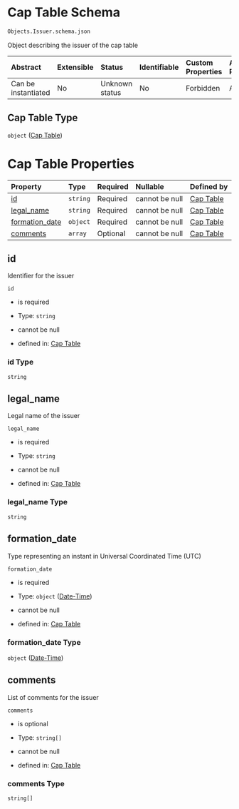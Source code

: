 # Cap Table Schema

```txt
Objects.Issuer.schema.json
```

Object describing the issuer of the cap table

| Abstract            | Extensible | Status         | Identifiable | Custom Properties | Additional Properties | Access Restrictions | Defined In                                                                 |
| :------------------ | :--------- | :------------- | :----------- | :---------------- | :-------------------- | :------------------ | :------------------------------------------------------------------------- |
| Can be instantiated | No         | Unknown status | No           | Forbidden         | Allowed               | none                | [Issuer.schema.json](../objects/Issuer.schema.json "open original schema") |

## Cap Table Type

`object` ([Cap Table](issuer.md))

# Cap Table Properties

| Property                          | Type     | Required | Nullable       | Defined by                                                                                          |
| :-------------------------------- | :------- | :------- | :------------- | :-------------------------------------------------------------------------------------------------- |
| [id](#id)                         | `string` | Required | cannot be null | [Cap Table](issuer-properties-id.md "Objects.Issuer.schema.json#/properties/id")                    |
| [legal_name](#legal_name)         | `string` | Required | cannot be null | [Cap Table](issuer-properties-legal_name.md "Objects.Issuer.schema.json#/properties/legal_name")    |
| [formation_date](#formation_date) | `object` | Required | cannot be null | [Cap Table](issuer-properties-date-time.md "Types.DateTime.schema.json#/properties/formation_date") |
| [comments](#comments)             | `array`  | Optional | cannot be null | [Cap Table](issuer-properties-comments.md "Objects.Issuer.schema.json#/properties/comments")        |

## id

Identifier for the issuer

`id`

*   is required

*   Type: `string`

*   cannot be null

*   defined in: [Cap Table](issuer-properties-id.md "Objects.Issuer.schema.json#/properties/id")

### id Type

`string`

## legal_name

Legal name of the issuer

`legal_name`

*   is required

*   Type: `string`

*   cannot be null

*   defined in: [Cap Table](issuer-properties-legal_name.md "Objects.Issuer.schema.json#/properties/legal_name")

### legal_name Type

`string`

## formation_date

Type representing an instant in Universal Coordinated Time (UTC)

`formation_date`

*   is required

*   Type: `object` ([Date-Time](issuer-properties-date-time.md))

*   cannot be null

*   defined in: [Cap Table](issuer-properties-date-time.md "Types.DateTime.schema.json#/properties/formation_date")

### formation_date Type

`object` ([Date-Time](issuer-properties-date-time.md))

## comments

List of comments for the issuer

`comments`

*   is optional

*   Type: `string[]`

*   cannot be null

*   defined in: [Cap Table](issuer-properties-comments.md "Objects.Issuer.schema.json#/properties/comments")

### comments Type

`string[]`
